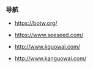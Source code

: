 ### 导航

* https://botw.org/

* https://www.seeseed.com/

* http://www.kguowai.com/

* http://www.kanguowai.com/
